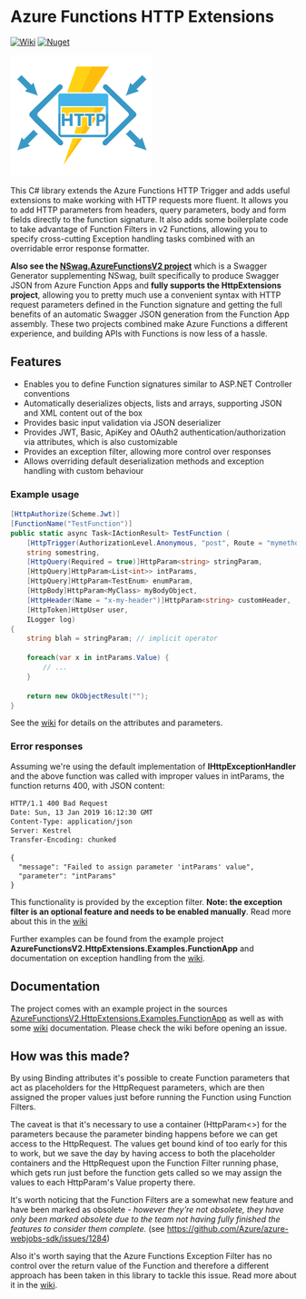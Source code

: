 # Azure Functions HTTP Extensions

[![Wiki](https://img.shields.io/badge/docs-in%20wiki-green.svg?style=flat)](https://github.com/Jusas/AzureFunctionsV2.HttpExtensions/wiki) 
[![Nuget](https://img.shields.io/nuget/v/AzureFunctionsV2.HttpExtensions.svg)](https://www.nuget.org/packages/AzureFunctionsV2.HttpExtensions/) 

![Logo](assets/logo.png)

This C# library extends the Azure Functions HTTP Trigger and adds useful extensions to 
make working with HTTP requests more fluent. It allows you to
add HTTP parameters from headers, query parameters, body and form fields directly
to the function signature. It also adds some boilerplate code to take advantage of
Function Filters in v2 Functions, allowing you to specify cross-cutting Exception 
handling tasks combined with an overridable error response formatter.

__Also see the [NSwag.AzureFunctionsV2 project](https://github.com/Jusas/NSwag.AzureFunctionsV2)__ which is
a Swagger Generator supplementing NSwag, built specifically to produce Swagger JSON from Azure Function Apps and __fully
supports the HttpExtensions project__, allowing you to pretty much use a convenient syntax with
HTTP request parameters defined in the Function signature and getting the full benefits of an automatic
Swagger JSON generation from the Function App assembly. These two projects combined make
Azure Functions a different experience, and building APIs with Functions is now less of a hassle.

## Features

- Enables you to define Function signatures similar to ASP.NET Controller conventions
- Automatically deserializes objects, lists and arrays, supporting JSON and XML content out of the box
- Provides basic input validation via JSON deserializer
- Provides JWT, Basic, ApiKey and OAuth2 authentication/authorization via attributes, which is also customizable
- Provides an exception filter, allowing more control over responses
- Allows overriding default deserialization methods and exception handling with custom behaviour

### Example usage

```C#
[HttpAuthorize(Scheme.Jwt)]
[FunctionName("TestFunction")]
public static async Task<IActionResult> TestFunction (
    [HttpTrigger(AuthorizationLevel.Anonymous, "post", Route = "mymethod/{somestring}")] HttpRequest req,
    string somestring,
    [HttpQuery(Required = true)]HttpParam<string> stringParam,
    [HttpQuery]HttpParam<List<int>> intParams,
    [HttpQuery]HttpParam<TestEnum> enumParam,
    [HttpBody]HttpParam<MyClass> myBodyObject,
    [HttpHeader(Name = "x-my-header")]HttpParam<string> customHeader,
    [HttpToken]HttpUser user,
    ILogger log)
{
	string blah = stringParam; // implicit operator

	foreach(var x in intParams.Value) {
		// ...
	}

    return new OkObjectResult("");
}
```

See the [wiki](https://github.com/Jusas/AzureFunctionsV2.HttpExtensions/wiki) for details on 
the attributes and parameters.

### Error responses

Assuming we're using the default implementation of __IHttpExceptionHandler__ and the above function was called with improper values in intParams, the function returns 400, with JSON content:

```
HTTP/1.1 400 Bad Request
Date: Sun, 13 Jan 2019 16:12:30 GMT
Content-Type: application/json
Server: Kestrel
Transfer-Encoding: chunked

{
  "message": "Failed to assign parameter 'intParams' value",
  "parameter": "intParams"
}
```

This functionality is provided by the exception filter.
__Note: the exception filter is an optional feature and needs to be enabled manually__. Read more 
about this in the [wiki](https://github.com/Jusas/AzureFunctionsV2.HttpExtensions/wiki/Exceptions)

Further examples can be found from the example project __AzureFunctionsV2.HttpExtensions.Examples.FunctionApp__ and documentation on exception
handling from the [wiki](https://github.com/Jusas/AzureFunctionsV2.HttpExtensions/wiki).



## Documentation

The project comes with an example project in the sources [AzureFunctionsV2.HttpExtensions.Examples.FunctionApp](https://github.com/Jusas/AzureFunctionsV2.HttpExtensions/tree/master/src/AzureFunctionsV2.HttpExtensions.Examples.FunctionApp) as well as with some [wiki](https://github.com/Jusas/AzureFunctionsV2.HttpExtensions/wiki) documentation. Please check the wiki
before opening an issue.


## How was this made?

By using Binding attributes it's possible to create Function parameters
that act as placeholders for the HttpRequest parameters, which are then assigned 
the proper values just before running the Function using Function Filters.

The caveat is that it's necessary to use a container (HttpParam<>) for the parameters
because the parameter binding happens before we can get access to the HttpRequest. The
values get bound kind of too early for this to work, but we save the day by having 
access to both the placeholder containers and the HttpRequest upon the Function Filter
running phase, which gets run just before the function gets called so we may assign
the values to each HttpParam's Value property there.

It's worth noticing that the Function Filters are a somewhat new feature and have been marked as obsolete - _however they're not obsolete, they have only been marked obsolete due to the team not having fully finished the features to consider them complete._ (see https://github.com/Azure/azure-webjobs-sdk/issues/1284)

Also it's worth saying that the Azure Functions Exception Filter has no control over the return value of the Function
and therefore a different approach has been taken in this library to tackle this issue.
Read more about it in the [wiki](https://github.com/Jusas/AzureFunctionsV2.HttpExtensions/wiki/Exceptions).